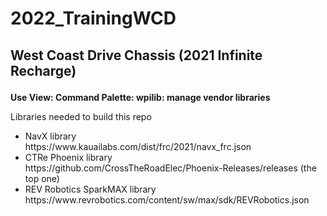 # 2022_TrainingWCD
<h2> <p> West Coast Drive Chassis (2021 Infinite Recharge) </p> </h2>

<p><b> Use View: Command Palette:  wpilib: manage vendor libraries </b></p>

<p>Libraries needed to build this repo</p>
<ul>
  <li> NavX library </li>
  https://www.kauailabs.com/dist/frc/2021/navx_frc.json
  <li> CTRe Phoenix library </li>
  https://github.com/CrossTheRoadElec/Phoenix-Releases/releases (the top one)
  <li> REV Robotics SparkMAX library </li>
  https://www.revrobotics.com/content/sw/max/sdk/REVRobotics.json
</li>
</ul>
